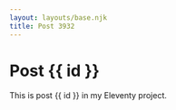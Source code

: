 ```yaml
---
layout: layouts/base.njk
title: Post 3932
---
```


# Post {{ id }}

This is post {{ id }} in my Eleventy project.
